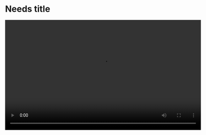 # Needs title 
<video controls width="640" height="360">
  <source src="./videos/presentation.mp4" type="video/mp4">
  Your browser does not support the video tag.
</video>
